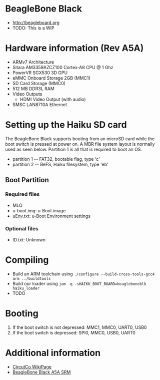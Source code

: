 # BeagleBone Black
* http://beagleboard.org
* TODO: This is a WIP

# Hardware information (Rev A5A)

* ARMv7 Architecture
* Sitara AM3359AZCZ100 Cortex-A8 CPU @ 1 Ghz
* PowerVR SGX530 3D GPU
* eMMC Onboard Storage 2GB (MMC1)
* SD Card Storage (MMC0)
* 512 MB DDR3L RAM
* Video Outputs
  * HDMI Video Output (with audio)
* SMSC LAN8710A Ethernet

# Setting up the Haiku SD card

The BeagleBone Black supports booting from an microSD card while the boot switch is pressed at power on. A MBR file system layout is normally used as seen below. Partition 1 is all that is required to boot an OS.

*  partition 1 -- FAT32, bootable flag, type 'c'
*  partition 2 -- BeFS, Haiku filesystem, type 'eb'

## Boot Partition

### Required files

* MLO
* u-boot.img: u-Boot image
* uEnv.txt: u-Boot Environment settings

### Optional files

* ID.txt: Unknown

# Compiling

*  Build an ARM toolchain using `./configure --build-cross-tools-gcc4 arm ../buildtools`
*  Build our loader using `jam -q -sHAIKU_BOOT_BOARD=beagleboneblk haiku_loader`
*  TODO

# Booting

1. If the boot switch is not depressed:
   MMC1, MMC0, UART0, USB0
2. If the boot switch is depressed:
   SPI0, MMC0, USB0, UART0

# Additional information

* [CircutCo WikiPage](http://circuitco.com/support/index.php?title=BeagleBoneBlack)
* [BeagleBone Black A5A SRM](https://github.com/CircuitCo/BeagleBone-Black/blob/master/BBB_SRM.pdf?raw=true)
